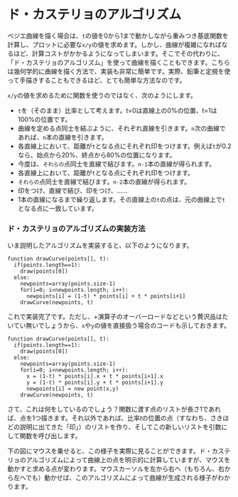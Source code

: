# ド・カステリョのアルゴリズム

ベジエ曲線を描く場合は、`t`の値を0から1まで動かしながら重みつき基底関数を計算し、プロットに必要な`x/y`の値を求めます。しかし、曲線が複雑になればなるほど、計算コストがかかるようになってしまいます。そこでその代わりに、「ド・カステリョのアルゴリズム」を使って曲線を描くこともできます。こちらは幾何学的に曲線を描く方法で、実装も非常に簡単です。実際、鉛筆と定規を使って手描きすることもできるほど、とても簡単な方法なのです。

`x/y`の値を求めるために関数を使うのではなく、次のようにします。

- `t`を（そのまま）比率として考えます。t=0は直線上の0%の位置、t=1は100%の位置です。
- 曲線を定める点同士を結ぶように、それぞれ直線を引きます。`n`次の曲線であれば、`n`本の直線を引きます。
- 各直線上において、距離が`t`となる点にそれぞれ印をつけます。例えば`t`が0.2なら、始点から20%、終点から80%の位置になります。
- 今度は、`それらの`点同士を直線で結びます。`n-1`本の直線が得られます。
- 各直線上において、距離が`t`となる点にそれぞれ印をつけます。
- `それらの`点同士を直線で結びます。`n-2`本の直線が得られます。
- 印をつけ、直線で結び、印をつけ、……
- 1本の直線になるまで繰り返します。その直線上の`t`の点は、元の曲線上で`t`となる点に一致しています。

<div class="howtocode">

### ド・カステリョのアルゴリズムの実装方法

いま説明したアルゴリズムを実装すると、以下のようになります。

```
function drawCurve(points[], t):
  if(points.length==1):
    draw(points[0])
  else:
    newpoints=array(points.size-1)
    for(i=0; i<newpoints.length; i++):
      newpoints[i] = (1-t) * points[i] + t * points[i+1]
    drawCurve(newpoints, t)
```

これで実装完了です。ただし、+演算子のオーバーロードなどという贅沢品はたいてい無いでしょうから、`x`や`y`の値を直接扱う場合のコードも示しておきます。

```
function drawCurve(points[], t):
  if(points.length==1):
    draw(points[0])
  else:
    newpoints=array(points.size-1)
    for(i=0; i<newpoints.length; i++):
      x = (1-t) * points[i].x + t * points[i+1].x
      y = (1-t) * points[i].y + t * points[i+1].y
      newpoints[i] = new point(x,y)
    drawCurve(newpoints, t)
```

さて、これは何をしているのでしょう？関数に渡す点のリストが長さ1であれば、点を1つ描きます。それ以外であれば、比率<i>t</i>の位置の点（すなわち、さきほどの説明に出てきた「印」）のリストを作り、そしてこの新しいリストを引数にして関数を呼び出します。

</div>

下の図にマウスを乗せると、この様子を実際に見ることができます。ド・カステリョのアルゴリズムによって曲線上の点を明示的に計算していますが、マウスを動かすと求める点が変わります。マウスカーソルを左から右へ（もちろん、右から左へでも）動かせば、このアルゴリズムによって曲線が生成される様子がわかります。

<Graphic title="ド・カステリョのアルゴリズムで曲線をたどる" setup={this.setup} draw={this.draw}/>
